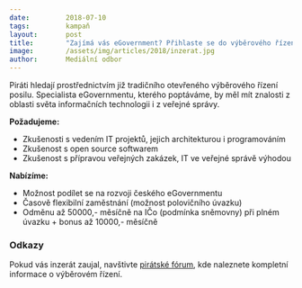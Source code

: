 ```yaml
---
date:         2018-07-10
tags:         kampaň
layout:       post
title:        "Zajímá vás eGovernment? Přihlaste se do výběrového řízení!"
image:        /assets/img/articles/2018/inzerat.jpg
author:       Mediální odbor
---
```



Piráti hledají prostřednictvím již tradičního otevřeného výběrového řízení posilu. Specialista eGovernmentu, kterého poptáváme, by měl mít znalosti z oblasti světa informačních technologii i z veřejné správy.

**Požadujeme:**
* Zkušenosti s vedením IT projektů, jejich architekturou i programováním
* Zkušenost s open source softwarem
* Zkušenost s přípravou veřejných zakázek, IT ve veřejné správě výhodou

**Nabízíme:**
* Možnost podílet se na rozvoji českého eGovernmentu
* Časově flexibilní zaměstnání (možnost polovičního úvazku)
* Odměnu až 50000,- měsíčně na IČo (podmínka sněmovny) při plném úvazku + bonus až 10000,- měsíčně

### Odkazy
Pokud vás inzerát zaujal, navštivte [pirátské fórum](https://forum.pirati.cz/viewtopic.php?f=572&t=42690), kde naleznete kompletní informace o výběrovém řízení. 
